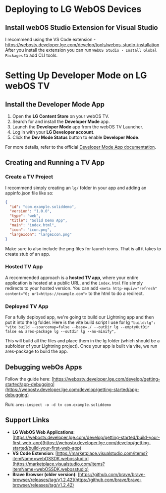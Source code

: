 # Deploying to LG WebOS Devices

## Install webOS Studio Extension for Visual Studio

I recommend using the VS Code extension - https://webostv.developer.lge.com/develop/tools/webos-studio-installation
After you install the extension you can run `WebOS Studio - Install Global Packages` to add CLI tools.

# Setting Up Developer Mode on LG webOS TV

## Install the Developer Mode App

1. Open the **LG Content Store** on your webOS TV.
2. Search for and install the **Developer Mode** app.
3. Launch the **Developer Mode** app from the webOS TV Launcher.
4. Log in with your **LG Developer account**.
5. Click the **Dev Mode Status** button to enable **Developer Mode**.

For more details, refer to the official [Developer Mode App documentation](https://webostv.developer.lge.com/develop/tools/webos-studio-dev-guide).

## Creating and Running a TV App

### Create a TV Project

I recommend simply creating an `lg/` folder in your app and adding an appinfo.json file like so:

```json
{
  "id": "com.example.soliddemo",
  "version": "1.0.0",
  "type": "web",
  "title": "Solid Demo App",
  "main": "index.html",
  "icon": "icon.png",
  "largeIcon": "largeIcon.png"
}
```

Make sure to also include the png files for launch icons. That is all it takes to create stub of an app.

### Hosted TV App

A recommended approach is a **hosted TV app**, where your entire application is hosted at a public URL, and the `index.html` file simply redirects to your hosted version. You can add `<meta http-equiv="refresh" content="0; url=https://example.com">` to the html to do a redirect.

### Deployed TV App

For a fully deployed app, we're going to build our Lightning app and then put it into the lg folder. Here is the vite build script I use for lg
`"build:lg": "vite build --sourcemap=false --base=./ --outDir lg --emptyOutDir false && ares-package lg --outdir lg --no-minify",`

This will build all the files and place them in the lg folder (which should be a subfolder of your Lightning project). Once your app is built via vite, we run ares-package to build the app.

## Debugging webOs Apps

Follow the guide here: [https://webostv.developer.lge.com/develop/getting-started/app-debugging](https://webostv.developer.lge.com/develop/getting-started/app-debugging)

Run:
`ares-inspect -o -d tv com.example.soliddemo`

## Support Links

- **LG WebOS Web Applications**: [https://webostv.developer.lge.com/develop/getting-started/build-your-first-web-app](https://webostv.developer.lge.com/develop/getting-started/build-your-first-web-app)
- **VS Code Extension**: [https://marketplace.visualstudio.com/items?itemName=webOSSDK.webosstudio](https://marketplace.visualstudio.com/items?itemName=webOSSDK.webosstudio)
- **Brave Browser (older version)**: [https://github.com/brave/brave-browser/releases/tag/v1.2.42](https://github.com/brave/brave-browser/releases/tag/v1.2.42)
